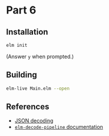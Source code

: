 Part 6
======

## Installation

```bash
elm init
```

(Answer `y` when prompted.)


## Building

```bash
elm-live Main.elm --open
```

## References

* [JSON decoding](http://guide.elm-lang.org/interop/json.html)
* [`elm-decode-pipeline` documentation](http://package.elm-lang.org/packages/NoRedInk/elm-decode-pipeline/latest)

